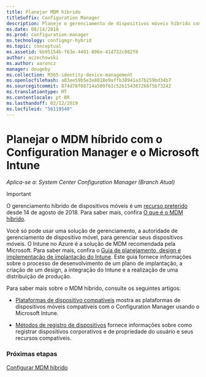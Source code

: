 ```yaml
---
title: Planejar MDM híbrido
titleSuffix: Configuration Manager
description: Planeje o gerenciamento de dispositivos móveis híbrido com o Configuration Manager e o Microsoft Intune.
ms.date: 08/14/2018
ms.prod: configuration-manager
ms.technology: configmgr-hybrid
ms.topic: conceptual
ms.assetid: bb95154b-f63e-4491-896e-41d732c802f8
author: aczechowski
ms.author: aaroncz
manager: dougeby
ms.collection: M365-identity-device-management
ms.openlocfilehash: a03ee59b5e3e8018e9affb38941a37b259bd34b7
ms.sourcegitcommit: 874d78f08714a509f61c52b154387268f5b73242
ms.translationtype: MT
ms.contentlocale: pt-BR
ms.lasthandoff: 02/12/2019
ms.locfileid: "56119540"
---
```

# <a name="plan-for-hybrid-mdm-with-configuration-manager-and-microsoft-intune"></a>Planejar o MDM híbrido com o Configuration Manager e o Microsoft Intune

*Aplica-se a: System Center Configuration Manager (Branch Atual)*


> [!Important]  
> O gerenciamento híbrido de dispositivos móveis é um [recurso preterido](/sccm/core/plan-design/changes/deprecated/removed-and-deprecated-cmfeatures) desde 14 de agosto de 2018. Para saber mais, confira [O que é o MDM híbrido](/sccm/mdm/understand/hybrid-mobile-device-management).<!--Intune feature 2683117-->  


Você só pode usar uma solução de gerenciamento, a autoridade de gerenciamento de dispositivo móvel, para gerenciar seus dispositivos móveis. O Intune no Azure é a solução de MDM recomendada pela Microsoft. Para saber mais, confira o [Guia de planejamento, design e implementação de implantação do Intune](https://docs.microsoft.com/intune/plan-design/introduction). Este guia fornece informações sobre o processo de desenvolvimento de um plano de implantação, a criação de um design, a integração do Intune e a realização de uma distribuição de produção.

Para saber mais sobre o MDM híbrido, consulte os seguintes artigos:
- [Plataformas de dispositivo compatíveis](supported-device-platforms-for-hybrid.md) mostra as plataformas de dispositivos móveis compatíveis com o Configuration Manager usando o Microsoft Intune.

- [Métodos de registro de dispositivos](device-enrollment-methods.md) fornece informações sobre como registrar dispositivos corporativos e de propriedade do usuário e seus recursos compatíveis.


### <a name="next-steps"></a>Próximas etapas

 [Configurar MDM híbrido](../deploy-use/setup-hybrid-mdm.md)
